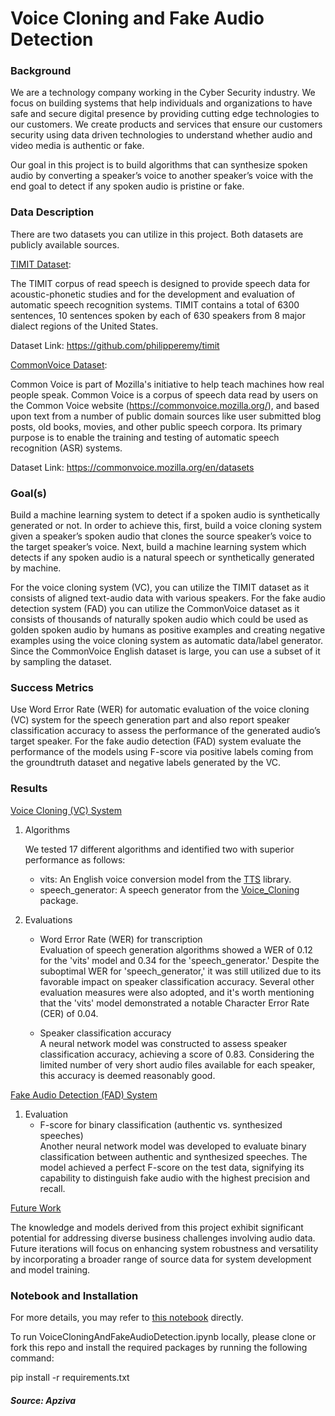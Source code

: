 # Voice Cloning and Fake Audio Detection

### <b>Background</b>

We are a technology company working in the Cyber Security industry. We focus on building systems that help individuals and organizations to have safe and secure digital presence by providing cutting edge technologies to our customers. We create products and services that ensure our customers security using data driven technologies to understand whether audio and video media is authentic or fake.

Our goal in this project is to build algorithms that can synthesize spoken audio by converting a speaker’s voice to another speaker’s voice with the end goal to detect if any spoken audio is pristine or fake.

### <b>Data Description</b>

There are two datasets you can utilize in this project. Both datasets are publicly available sources.

<u>TIMIT Dataset</u>:

The TIMIT corpus of read speech is designed to provide speech data for acoustic-phonetic studies and for the development and evaluation of automatic speech recognition systems. TIMIT contains a total of 6300 sentences, 10 sentences spoken by each of 630 speakers from 8 major dialect regions of the United States.

Dataset Link: https://github.com/philipperemy/timit

<u>CommonVoice Dataset</u>:

Common Voice is part of Mozilla's initiative to help teach machines how real people speak. Common Voice is a corpus of speech data read by users on the Common Voice website (https://commonvoice.mozilla.org/), and based upon text from a number of public domain sources like user submitted blog posts, old books, movies, and other public speech corpora. Its primary purpose is to enable the training and testing of automatic speech recognition (ASR) systems.

Dataset Link: https://commonvoice.mozilla.org/en/datasets

### <b>Goal(s)</b>

Build a machine learning system to detect if a spoken audio is synthetically generated or not. In order to achieve this, first, build a voice cloning system given a speaker’s spoken audio that clones the source speaker’s voice to the target speaker’s voice. Next, build a machine learning system which detects if any spoken audio is a natural speech or synthetically generated by machine.

For the voice cloning system (VC), you can utilize the TIMIT dataset as it consists of aligned text-audio data with various speakers. For the fake audio detection system (FAD) you can utilize the CommonVoice dataset as it consists of thousands of naturally spoken audio which could be used as golden spoken audio by humans as positive examples and creating negative examples using the voice cloning system as automatic data/label generator. Since the CommonVoice English dataset is large, you can use a subset of it by sampling the dataset.

### <b> Success Metrics</b>

Use Word Error Rate (WER) for automatic evaluation of the voice cloning (VC) system for the speech generation part and also report speaker classification accuracy to assess the performance of the generated audio’s target speaker. For the fake audio detection (FAD) system evaluate the performance of the models using F-score via positive labels coming from the groundtruth dataset and negative labels generated by the VC.

### <b> Results</b>

<u>Voice Cloning (VC) System</u>

1. Algorithms

    We tested 17 different algorithms and identified two with superior performance as follows:
    - vits: An English voice conversion model from the <a href='https://pypi.org/project/TTS/'>TTS</a> library.
    - speech_generator: A speech generator from the <a href='https://pypi.org/project/Voice-Cloning/'>Voice_Cloning</a> package.

2. Evaluations
    - Word Error Rate (WER) for transcription<br>
    Evaluation of speech generation algorithms showed a WER of 0.12 for the 'vits' model and 0.34 for the 'speech_generator.' Despite the suboptimal WER for 'speech_generator,' it was still utilized due to its favorable impact on speaker classification accuracy. Several other evaluation measures were also adopted, and it's worth mentioning that the 'vits' model demonstrated a notable Character Error Rate (CER) of 0.04.
   
    - Speaker classification accuracy<br>
    A neural network model was constructed to assess speaker classification accuracy, achieving a score of 0.83. Considering the limited number of very short audio files available for each speaker, this accuracy is deemed reasonably good.

<u>Fake Audio Detection (FAD) System</u>

1. Evaluation
    - F-score for binary classification (authentic vs. synthesized speeches)<br>
        Another neural network model was developed to evaluate binary classification between authentic and synthesized speeches. The model achieved a perfect F-score on the test data, signifying its capability to distinguish fake audio with the highest precision and recall.

<u>Future Work</u>

The knowledge and models derived from this project exhibit significant potential for addressing diverse business challenges involving audio data. Future iterations will focus on enhancing system robustness and versatility by incorporating a broader range of source data for system development and model training.

### <b>Notebook and Installation</b>

For more details, you may refer to <a href='https://github.com/henryhyunwookim/Voice-Cloning-and-Fake-Audio-Detection/blob/main/VoiceCloningAndFakeAudioDetection.ipynb'>this notebook</a> directly.

To run VoiceCloningAndFakeAudioDetection.ipynb locally, please clone or fork this repo and install the required packages by running the following command:

pip install -r requirements.txt

##### Source: Apziva